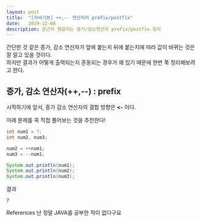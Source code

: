 ```yaml
---
layout: post
title:  "[자바기본] ++,-- 연산자의 prefix/postfix"
date:   2019-12-08
description: 은근히 헷갈리는 증가/감소연산자 prefix/postfix 정리
---
```


간단한 것 같은 증가, 감소 연산자가 앞에 붙는지 뒤에 붙는지에 따라 값이 바뀌는 것은 잘 알고 있을 것이다.  
하지만 결과가 어떻게 출력되는지 혼동되는 경우가 꽤 있기 때문에 한번 쭉 정리해보려고 한다.  

## 증가, 감소 연산자(++,--) : prefix

시작하기에 앞서, 증가 감소 연산자의 결합 방향은 **<-** 이다.  

아래 문제를 꼭 직접 풀어보는 것을 추천한다!  
~~~ java
int num1 = 7;
int num2, num3;

num2 = ++num1;
num3 = --num1;

System.out.println(num1);
System.out.println(num2);
System.out.println(num3);
~~~

결과
~~~
7

~~~



References
난 정말 JAVA를 공부한 적이 없다구요